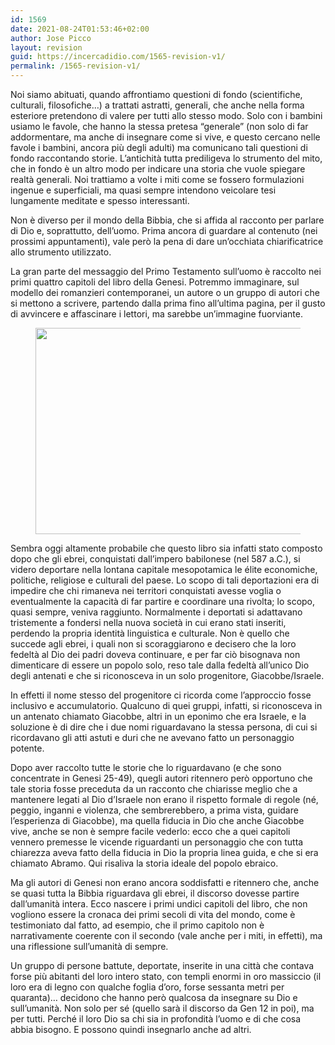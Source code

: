 ```yaml
---
id: 1569
date: 2021-08-24T01:53:46+02:00
author: Jose Picco
layout: revision
guid: https://incercadidio.com/1565-revision-v1/
permalink: /1565-revision-v1/
---
```

Noi siamo abituati, quando affrontiamo questioni di fondo (scientifiche, culturali, filosofiche&#8230;) a trattati astratti, generali, che anche nella forma esteriore pretendono di valere per tutti allo stesso modo. Solo con i bambini usiamo le favole, che hanno la stessa pretesa “generale” (non solo di far addormentare, ma anche di insegnare come si vive, e questo cercano nelle favole i bambini, ancora più degli adulti) ma comunicano tali questioni di fondo raccontando storie. L’antichità tutta prediligeva lo strumento del mito, che in fondo è un altro modo per indicare una storia che vuole spiegare realtà generali. Noi trattiamo a volte i miti come se fossero formulazioni ingenue e superficiali, ma quasi sempre intendono veicolare tesi lungamente meditate e spesso interessanti.

Non è diverso per il mondo della Bibbia, che si affida al racconto per parlare di Dio e, soprattutto, dell’uomo. Prima ancora di guardare al contenuto (nei prossimi appuntamenti), vale però la pena di dare un’occhiata chiarificatrice allo strumento utilizzato.

La gran parte del messaggio del Primo Testamento sull’uomo è raccolto nei primi quattro capitoli del libro della Genesi. Potremmo immaginare, sul modello dei romanzieri contemporanei, un autore o un gruppo di autori che si mettono a scrivere, partendo dalla prima fino all’ultima pagina, per il gusto di avvincere e affascinare i lettori, ma sarebbe un’immagine fuorviante.

<div class="wp-block-image">
  <figure class="aligncenter size-large is-resized"><img src="https://incercadidio.com/wp-content/uploads/2021/08/2.jpg" alt="" class="wp-image-1566" width="489" height="330" srcset="https://incercadidio.com/wp-content/uploads/2021/08/2.jpg 339w, https://incercadidio.com/wp-content/uploads/2021/08/2-300x203.jpg 300w" sizes="(max-width: 489px) 100vw, 489px" /></figure>
</div>

Sembra oggi altamente probabile che questo libro sia infatti stato composto dopo che gli ebrei, conquistati dall&#8217;impero babilonese (nel 587 a.C.), si videro deportare nella lontana capitale mesopotamica le élite economiche, politiche, religiose e culturali del paese. Lo scopo di tali deportazioni era di impedire che chi rimaneva nei territori conquistati avesse voglia o eventualmente la capacità di far partire e coordinare una rivolta; lo scopo, quasi sempre, veniva raggiunto. Normalmente i deportati si adattavano tristemente a fondersi nella nuova società in cui erano stati inseriti, perdendo la propria identità linguistica e culturale. Non è quello che succede agli ebrei, i quali non si scoraggiarono e decisero che la loro fedeltà al Dio dei padri doveva continuare, e per far ciò bisognava non dimenticare di essere un popolo solo, reso tale dalla fedeltà all&#8217;unico Dio degli antenati e che si riconosceva in un solo progenitore, Giacobbe/Israele. 

In effetti il nome stesso del progenitore ci ricorda come l’approccio fosse inclusivo e accumulatorio. Qualcuno di quei gruppi, infatti, si riconosceva in un antenato chiamato Giacobbe, altri in un eponimo che era Israele, e la soluzione è di dire che i due nomi riguardavano la stessa persona, di cui si ricordavano gli atti astuti e duri che ne avevano fatto un personaggio potente. 

Dopo aver raccolto tutte le storie che lo riguardavano (e che sono concentrate in Genesi 25-49), quegli autori ritennero però opportuno che tale storia fosse preceduta da un racconto che chiarisse meglio che a mantenere legati al Dio d&#8217;Israele non erano il rispetto formale di regole (né, peggio, inganni e violenza, che sembrerebbero, a prima vista, guidare l&#8217;esperienza di Giacobbe), ma quella fiducia in Dio che anche Giacobbe vive, anche se non è sempre facile vederlo: ecco che a quei capitoli vennero premesse le vicende riguardanti un personaggio che con tutta chiarezza aveva fatto della fiducia in Dio la propria linea guida, e che si era chiamato Abramo. Qui risaliva la storia ideale del popolo ebraico.

Ma gli autori di Genesi non erano ancora soddisfatti e ritennero che, anche se quasi tutta la Bibbia riguardava gli ebrei, il discorso dovesse partire dall&#8217;umanità intera. Ecco nascere i primi undici capitoli del libro, che non vogliono essere la cronaca dei primi secoli di vita del mondo, come è testimoniato dal fatto, ad esempio, che il primo capitolo non è narrativamente coerente con il secondo (vale anche per i miti, in effetti), ma una riflessione sull&#8217;umanità di sempre.

Un gruppo di persone battute, deportate, inserite in una città che contava forse più abitanti del loro intero stato, con templi enormi in oro massiccio (il loro era di legno con qualche foglia d’oro, forse sessanta metri per quaranta)&#8230; decidono che hanno però qualcosa da insegnare su Dio e sull’umanità. Non solo per sé (quello sarà il discorso da Gen 12 in poi), ma per tutti. Perché il loro Dio sa chi sia in profondità l’uomo e di che cosa abbia bisogno. E possono quindi insegnarlo anche ad altri.